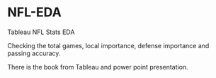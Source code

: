 # NFL-EDA
Tableau NFL Stats EDA

Checking the total games, local importance, defense importance and passing accuracy.

There is the book from Tableau and power point presentation.
